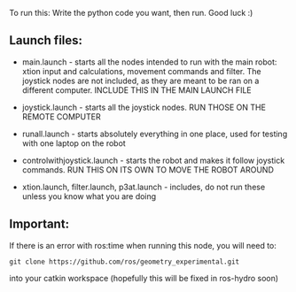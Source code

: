 To run this:
Write the python code you want, then run. Good luck :)

Launch files:
-------------
* main.launch - starts all the nodes intended to run with the main robot: xtion input and calculations, movement commands and filter. The joystick nodes are not included, as they are meant to be ran on a different computer. INCLUDE THIS IN THE MAIN LAUNCH FILE
* joystick.launch - starts all the joystick nodes. RUN THOSE ON THE REMOTE COMPUTER
* runall.launch - starts absolutely everything in one place, used for testing with one laptop on the robot
* controlwithjoystick.launch - starts the robot and makes it follow joystick commands. RUN THIS ON ITS OWN TO MOVE THE ROBOT AROUND


* xtion.launch, filter.launch, p3at.launch - includes, do not run these unless you know what you are doing

Important:
----------
If there is an error with ros:time when running this node, you will need to:  
    
    git clone https://github.com/ros/geometry_experimental.git  
into your catkin workspace (hopefully this will be fixed in ros-hydro soon)
